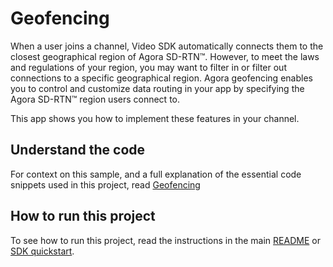 # Geofencing

When a user joins a channel, Video SDK automatically connects them to the closest geographical region of Agora SD-RTN™. However, to meet the laws and regulations of your region, you may want to filter in or filter out connections to a specific geographical region. Agora geofencing enables you to control and customize data routing in your app by specifying the Agora SD-RTN™ region users connect to.

This app shows you how to implement these features in your channel.

## Understand the code

For context on this sample, and a full explanation of the essential code snippets used in this project, read [Geofencing](https://docs-beta.agora.io/en/video-calling/enable-features/geofencing)


## How to run this project

To see how to run this project, read the instructions in the main [README](../../README.md) or [SDK quickstart](https://docs-beta.agora.io/en/video-calling/get-started/get-started-sdk).


